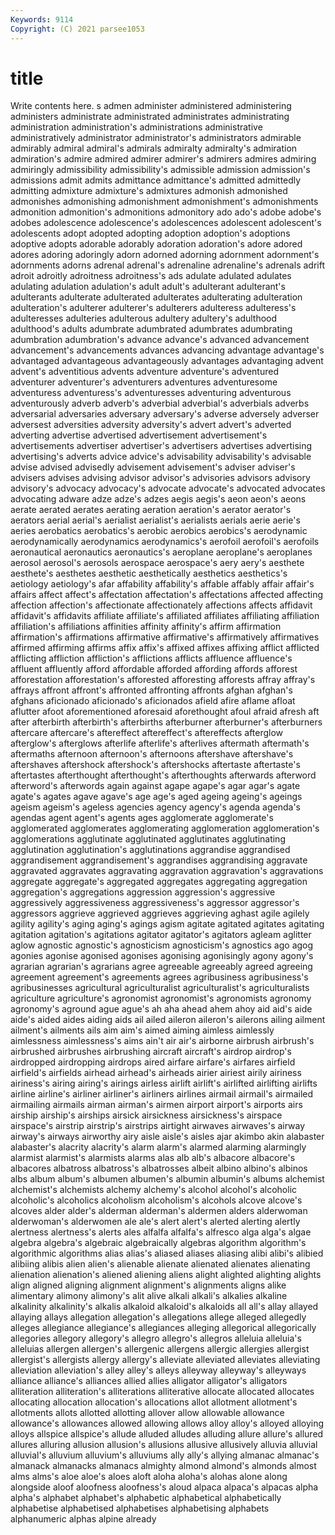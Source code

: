 ```yaml
---
Keywords: 9114
Copyright: (C) 2021 parsee1053
---
```


# title

Write contents here.
s admen administer administered
administering administers administrate administrated administrates administrating administration administration's administrations administrative
administratively administrator administrator's administrators admirable admirably admiral admiral's admirals admiralty
admiralty's admiration admiration's admire admired admirer admirer's admirers admires admiring
admiringly admissibility admissibility's admissible admission admission's admissions admit admits admittance
admittance's admitted admittedly admitting admixture admixture's admixtures admonish admonished admonishes
admonishing admonishment admonishment's admonishments admonition admonition's admonitions admonitory ado ado's
adobe adobe's adobes adolescence adolescence's adolescences adolescent adolescent's adolescents adopt
adopted adopting adoption adoption's adoptions adoptive adopts adorable adorably adoration
adoration's adore adored adores adoring adoringly adorn adorned adorning adornment
adornment's adornments adorns adrenal adrenal's adrenaline adrenaline's adrenals adrift adroit
adroitly adroitness adroitness's ads adulate adulated adulates adulating adulation adulation's
adult adult's adulterant adulterant's adulterants adulterate adulterated adulterates adulterating adulteration
adulteration's adulterer adulterer's adulterers adulteress adulteress's adulteresses adulteries adulterous adultery
adultery's adulthood adulthood's adults adumbrate adumbrated adumbrates adumbrating adumbration adumbration's
advance advance's advanced advancement advancement's advancements advances advancing advantage advantage's
advantaged advantageous advantageously advantages advantaging advent advent's adventitious advents adventure
adventure's adventured adventurer adventurer's adventurers adventures adventuresome adventuress adventuress's adventuresses
adventuring adventurous adventurously adverb adverb's adverbial adverbial's adverbials adverbs adversarial
adversaries adversary adversary's adverse adversely adverser adversest adversities adversity adversity's
advert advert's adverted adverting advertise advertised advertisement advertisement's advertisements advertiser
advertiser's advertisers advertises advertising advertising's adverts advice advice's advisability advisability's
advisable advise advised advisedly advisement advisement's adviser adviser's advisers advises
advising advisor advisor's advisories advisors advisory advisory's advocacy advocacy's advocate
advocate's advocated advocates advocating adware adze adze's adzes aegis aegis's
aeon aeon's aeons aerate aerated aerates aerating aeration aeration's aerator
aerator's aerators aerial aerial's aerialist aerialist's aerialists aerials aerie aerie's
aeries aerobatics aerobatics's aerobic aerobics aerobics's aerodynamic aerodynamically aerodynamics aerodynamics's
aerofoil aerofoil's aerofoils aeronautical aeronautics aeronautics's aeroplane aeroplane's aeroplanes aerosol
aerosol's aerosols aerospace aerospace's aery aery's aesthete aesthete's aesthetes aesthetic
aesthetically aesthetics aesthetics's aetiology aetiology's afar affability affability's affable affably
affair affair's affairs affect affect's affectation affectation's affectations affected affecting
affection affection's affectionate affectionately affections affects affidavit affidavit's affidavits affiliate
affiliate's affiliated affiliates affiliating affiliation affiliation's affiliations affinities affinity affinity's
affirm affirmation affirmation's affirmations affirmative affirmative's affirmatively affirmatives affirmed affirming
affirms affix affix's affixed affixes affixing afflict afflicted afflicting affliction
affliction's afflictions afflicts affluence affluence's affluent affluently afford affordable afforded
affording affords afforest afforestation afforestation's afforested afforesting afforests affray affray's
affrays affront affront's affronted affronting affronts afghan afghan's afghans aficionado
aficionado's aficionados afield afire aflame afloat aflutter afoot aforementioned aforesaid
aforethought afoul afraid afresh aft after afterbirth afterbirth's afterbirths afterburner
afterburner's afterburners aftercare aftercare's aftereffect aftereffect's aftereffects afterglow afterglow's afterglows
afterlife afterlife's afterlives aftermath aftermath's aftermaths afternoon afternoon's afternoons aftershave
aftershave's aftershaves aftershock aftershock's aftershocks aftertaste aftertaste's aftertastes afterthought afterthought's
afterthoughts afterwards afterword afterword's afterwords again against agape agape's agar
agar's agate agate's agates agave agave's age age's aged ageing
ageing's ageings ageism ageism's ageless agencies agency agency's agenda agenda's
agendas agent agent's agents ages agglomerate agglomerate's agglomerated agglomerates agglomerating
agglomeration agglomeration's agglomerations agglutinate agglutinated agglutinates agglutinating agglutination agglutination's agglutinations
aggrandise aggrandised aggrandisement aggrandisement's aggrandises aggrandising aggravate aggravated aggravates aggravating
aggravation aggravation's aggravations aggregate aggregate's aggregated aggregates aggregating aggregation aggregation's
aggregations aggression aggression's aggressive aggressively aggressiveness aggressiveness's aggressor aggressor's aggressors
aggrieve aggrieved aggrieves aggrieving aghast agile agilely agility agility's aging
aging's agings agism agitate agitated agitates agitating agitation agitation's agitations
agitator agitator's agitators agleam aglitter aglow agnostic agnostic's agnosticism agnosticism's
agnostics ago agog agonies agonise agonised agonises agonising agonisingly agony
agony's agrarian agrarian's agrarians agree agreeable agreeably agreed agreeing agreement
agreement's agreements agrees agribusiness agribusiness's agribusinesses agricultural agriculturalist agriculturalist's agriculturalists
agriculture agriculture's agronomist agronomist's agronomists agronomy agronomy's aground ague ague's
ah aha ahead ahem ahoy aid aid's aide aide's aided
aides aiding aids ail ailed aileron aileron's ailerons ailing ailment
ailment's ailments ails aim aim's aimed aiming aimless aimlessly aimlessness
aimlessness's aims ain't air air's airborne airbrush airbrush's airbrushed airbrushes
airbrushing aircraft aircraft's airdrop airdrop's airdropped airdropping airdrops aired airfare
airfare's airfares airfield airfield's airfields airhead airhead's airheads airier airiest
airily airiness airiness's airing airing's airings airless airlift airlift's airlifted
airlifting airlifts airline airline's airliner airliner's airliners airlines airmail airmail's
airmailed airmailing airmails airman airman's airmen airport airport's airports airs
airship airship's airships airsick airsickness airsickness's airspace airspace's airstrip airstrip's
airstrips airtight airwaves airwaves's airway airway's airways airworthy airy aisle
aisle's aisles ajar akimbo akin alabaster alabaster's alacrity alacrity's alarm
alarm's alarmed alarming alarmingly alarmist alarmist's alarmists alarms alas alb
alb's albacore albacore's albacores albatross albatross's albatrosses albeit albino albino's
albinos albs album album's albumen albumen's albumin albumin's albums alchemist
alchemist's alchemists alchemy alchemy's alcohol alcohol's alcoholic alcoholic's alcoholics alcoholism
alcoholism's alcohols alcove alcove's alcoves alder alder's alderman alderman's aldermen
alders alderwoman alderwoman's alderwomen ale ale's alert alert's alerted alerting
alertly alertness alertness's alerts ales alfalfa alfalfa's alfresco alga alga's
algae algebra algebra's algebraic algebraically algebras algorithm algorithm's algorithmic algorithms
alias alias's aliased aliases aliasing alibi alibi's alibied alibiing alibis
alien alien's alienable alienate alienated alienates alienating alienation alienation's aliened
aliening aliens alight alighted alighting alights align aligned aligning alignment
alignment's alignments aligns alike alimentary alimony alimony's alit alive alkali
alkali's alkalies alkaline alkalinity alkalinity's alkalis alkaloid alkaloid's alkaloids all
all's allay allayed allaying allays allegation allegation's allegations allege alleged
allegedly alleges allegiance allegiance's allegiances alleging allegorical allegorically allegories allegory
allegory's allegro allegro's allegros alleluia alleluia's alleluias allergen allergen's allergenic
allergens allergic allergies allergist allergist's allergists allergy allergy's alleviate alleviated
alleviates alleviating alleviation alleviation's alley alley's alleys alleyway alleyway's alleyways
alliance alliance's alliances allied allies alligator alligator's alligators alliteration alliteration's
alliterations alliterative allocate allocated allocates allocating allocation allocation's allocations allot
allotment allotment's allotments allots allotted allotting allover allow allowable allowance
allowance's allowances allowed allowing allows alloy alloy's alloyed alloying alloys
allspice allspice's allude alluded alludes alluding allure allure's allured allures
alluring allusion allusion's allusions allusive allusively alluvia alluvial alluvial's alluvium
alluvium's alluviums ally ally's allying almanac almanac's almanack almanacks almanacs
almighty almond almond's almonds almost alms alms's aloe aloe's aloes
aloft aloha aloha's alohas alone along alongside aloof aloofness aloofness's
aloud alpaca alpaca's alpacas alpha alpha's alphabet alphabet's alphabetic alphabetical
alphabetically alphabetise alphabetised alphabetises alphabetising alphabets alphanumeric alphas alpine already
